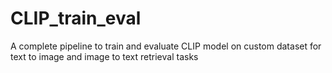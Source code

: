 # CLIP_train_eval
A complete pipeline to train and evaluate CLIP model on custom dataset for text to image and image to text retrieval tasks 
